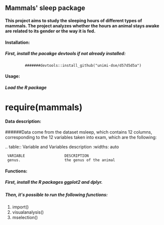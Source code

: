## Mammals' sleep package

#### This project aims to study the sleeping hours of different types of mammals. The project analyzes whether the hours an animal stays awake are related to its gender or the way it is fed.

#### Installation:

##### First, install the pacakge devtools if not already installed:

             #######devtools::install_github("unimi-dse/d57d5d5a")

#### Usage:

##### Load the R package

# require(mammals)

#### Data description:

######Data come from the dataset msleep, which contains 12 columns, corresponding to the 12 variables taken into exam, which are the following:

.. table:: Variable and Variables description
     :widths: auto
     
     
     VARIABLE                  DESCRIPTION
     genus.                    the genus of the animal
    
     
#### Functions:

##### First, install the R packages ggplot2 and dplyr. 

##### Then, it's possible to run the following functions:

1. import()
2. visualanalysis()
3. mselection()





     
                                                      
                                                      
                                                             
